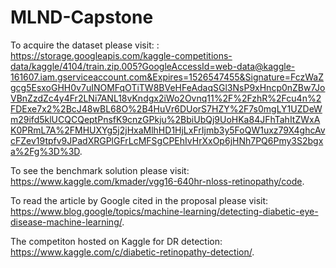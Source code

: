 # MLND-Capstone

To acquire the dataset please visit: : https://storage.googleapis.com/kaggle-competitions-data/kaggle/4104/train.zip.005?GoogleAccessId=web-data@kaggle-161607.iam.gserviceaccount.com&Expires=1526547455&Signature=FczWaZgcg5EsxoGHH0v7uINOMFqOTiTW8BVeHFeAdaqSGl3NsP9xHncp0nZBw7JoVBnZzdZc4y4Fr2LNi7ANL18vKndgx2iWo2Ovnq11%2F%2FzhR%2Fcu4n%2FDExe7x2%2BcJ48wBL68O%2B4HuVr6DUorS7HZY%2F7s0mgLY1UZDeWm29ifd5klUCQCQeptPnsfK9cnzGPkju%2BbiUbQj9UoHKa84JFhTahItZWxAK0PRmL7A%2FMHUXYg5j2jHxaMlhHD1HjLxFrIjmb3y5FoQW1uxz79X4ghcAvcFZev19tpfv9JPadXRGPlGFrLcMFSgCPEhIvHrXxOp6jHNh7PQ6Pmy3S2bgxa%2Fg%3D%3D.

To see the benchmark solution please visit: https://www.kaggle.com/kmader/vgg16-640hr-nloss-retinopathy/code.

To read the article by Google cited in the proposal please visit: https://www.blog.google/topics/machine-learning/detecting-diabetic-eye-disease-machine-learning/.

The competiton hosted on Kaggle for DR detection: https://www.kaggle.com/c/diabetic-retinopathy-detection/.
